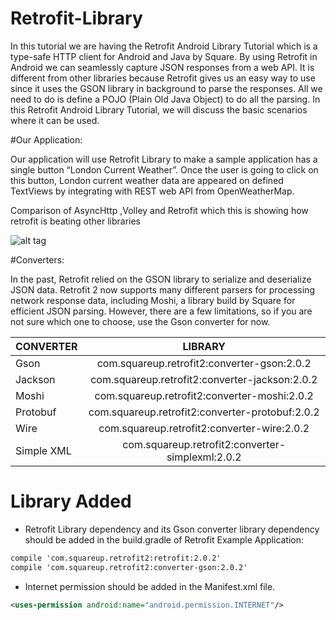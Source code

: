 # Retrofit-Library

In this tutorial we are having the Retrofit Android Library Tutorial which is a type-safe HTTP client for Android and Java by Square. By using Retrofit in Android we can seamlessly capture JSON responses from a web API. It is different from other libraries because Retrofit gives us an easy way to use since it uses the GSON library in background to parse the responses. All we need to do is define a POJO (Plain Old Java Object) to do all the parsing. In this Retrofit Android Library Tutorial, we will discuss the basic scenarios where it can be used.

#Our Application:

Our application will use Retrofit Library to make a sample application has a single button “London Current Weather”. Once the user is going to click on this button, London current weather data are appeared on defined TextViews  by integrating with REST web API from OpenWeatherMap.

Comparison of AsyncHttp ,Volley and Retrofit which this is showing how retrofit is beating other libraries

![alt tag](http://androidgifts.com/wp-content/uploads/2016/04/retrofit_speed-768x214.png)

#Converters:

In the past, Retrofit relied on the GSON library to serialize and deserialize JSON data. Retrofit 2 now supports many different parsers for processing network response data, including Moshi, a library build by Square for efficient JSON parsing. However, there are a few limitations, so if you are not sure which one to choose, use the Gson converter for now.

| CONVERTER  | LIBRARY |
| ------------- |:-------------:|
| Gson  | com.squareup.retrofit2:converter-gson:2.0.2 |
| Jackson  | com.squareup.retrofit2:converter-jackson:2.0.2 |
| Moshi | com.squareup.retrofit2:converter-moshi:2.0.2  |
| Protobuf  | com.squareup.retrofit2:converter-protobuf:2.0.2 |
| Wire  | com.squareup.retrofit2:converter-wire:2.0.2 |
| Simple XML | com.squareup.retrofit2:converter-simplexml:2.0.2 |

 

# Library Added
* Retrofit Library dependency and its Gson converter library dependency should be added in the build.gradle of Retrofit Example Application:

```xml
compile 'com.squareup.retrofit2:retrofit:2.0.2'
compile 'com.squareup.retrofit2:converter-gson:2.0.2'
```

* Internet permission should be added in the Manifest.xml file.
```xml
<uses-permission android:name="android.permission.INTERNET"/>
```
 

